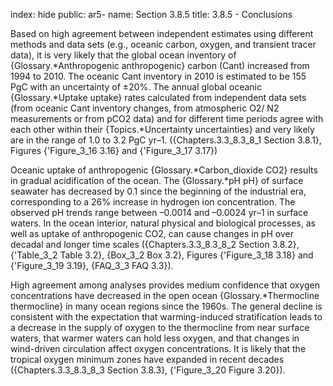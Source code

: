 index: hide
public: ar5-
name: Section 3.8.5
title: 3.8.5 - Conclusions

Based on high agreement between independent estimates using different methods and data sets (e.g., oceanic carbon, oxygen, and transient tracer data), it is very likely that the global ocean inventory of {Glossary.*Anthropogenic anthropogenic} carbon (Cant) increased from 1994 to 2010. The oceanic Cant inventory in 2010 is estimated to be 155 PgC with an uncertainty of ±20%. The annual global oceanic {Glossary.*Uptake uptake} rates calculated from independent data sets (from oceanic Cant inventory changes, from atmospheric O2/ N2 measurements or from pCO2 data) and for different time periods agree with each other within their {Topics.*Uncertainty uncertainties} and very likely are in the range of 1.0 to 3.2 PgC yr–1. ({Chapters.3.3_8.3_8_1 Section 3.8.1}, Figures {'Figure_3_16 3.16} and {'Figure_3_17 3.17})

Oceanic uptake of anthropogenic {Glossary.*Carbon_dioxide CO2} results in gradual acidification of the ocean. The {Glossary.*pH pH} of surface seawater has decreased by 0.1 since the beginning of the industrial era, corresponding to a 26% increase in hydrogen ion concentration. The observed pH trends range between –0.0014 and –0.0024 yr–1 in surface waters. In the ocean interior, natural physical and biological processes, as well as uptake of anthropogenic CO2, can cause changes in pH over decadal and longer time scales ({Chapters.3.3_8.3_8_2 Section 3.8.2}, {'Table_3_2 Table 3.2}, {Box_3_2 Box 3.2}, Figures {'Figure_3_18 3.18} and {'Figure_3_19 3.19}, {FAQ_3_3 FAQ 3.3}).

High agreement among analyses provides medium confidence that oxygen concentrations have decreased in the open ocean {Glossary.*Thermocline thermocline} in many ocean regions since the 1960s. The general decline is consistent with the expectation that warming-induced stratification leads to a decrease in the supply of oxygen to the thermocline from near surface waters, that warmer waters can hold less oxygen, and that changes in wind-driven circulation affect oxygen concentrations. It is likely that the tropical oxygen minimum zones have expanded in recent decades ({Chapters.3.3_8.3_8_3 Section 3.8.3}, {'Figure_3_20 Figure 3.20}).
